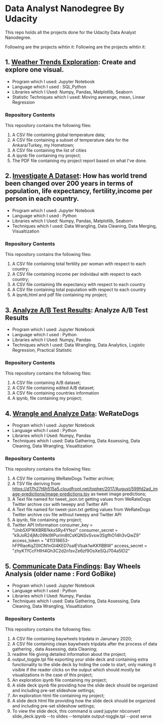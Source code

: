 # Data Analyst Nanodegree By Udacity
This repo holds all the projects done for the Udacity Data Analyst Nanodegree.

Following are the projects wihtin it:
Following are the projects wihtin it:
## 1. [Weather Trends Exploration](https://github.com/Rapter1990/Udacity-Data-Analyst-Nanodegree/tree/master/P1_Explore_Weather_Trends): Create and explore one visual.
* Program which I used: Jupyter Notebook
* Language which I used : SQL,Python
* Libraries which I Used: Numpy, Pandas, Matplotlib, Seaborn
* Statistic Techniques which I used: Moving averange, mean, Linear Regression

### Repository Contents
This repository contains the following files:

1. A CSV file containing global temperature data;
2. A CSV file containing a subset of temperature data for the Ankara/Turkey, my Hometown;
3. A CSV file containing the list of cities
4. A ipynb file containing my project;
5. The PDF file containing my project report based on what I've done.

## 2. [Investigate A Dataset](https://github.com/Rapter1990/Udacity-Data-Analyst-Nanodegree/tree/master/P2_Investigate_A_Dataset): How has world trend been changed over 200 years in terms of population, life expectancy, fertility,income per person in each country.
* Program which I used: Jupyter Notebook
* Language which I used : Python
* Libraries which I Used: Numpy, Pandas, Matplotlib, Seaborn
* Techniques which I used: Data Wrangling, Data Cleaning, Data Merging, Visualtization  

### Repository Contents
This repository contains the following files:

1. A CSV file containing total fertility per woman with respect to each country;
2. A CSV file containing income per individaul with respect to each country;
3. A CSV file containing life expectancy with respect to each country
4. A CSV file containing total population with respect to each country
5. A ipynb,html and pdf file containing my project;

## 3. [Analyze A/B Test Results](https://github.com/Rapter1990/Udacity-Data-Analyst-Nanodegree/tree/master/P3_Analyze_AB_Test): Analyze A/B Test Results
* Program which I used: Jupyter Notebook
* Language which I used : Python
* Libraries which I Used: Numpy, Pandas
* Techniques which I used: Data Wrangling, Data Analytics, Logistic Regression, Practical Statistic

### Repository Contents
This repository contains the following files:

1. A CSV file containing A/B dataset;
2. A CSV file containing edited A/B dataset;
3. A CSV file containing countries information
4. A ipynb, file containing my project;


## 4. [Wrangle and Analyze Data](https://github.com/Rapter1990/Udacity-Data-Analyst-Nanodegree/tree/master/P4_Wrangle_And_Analyze_Data): WeRateDogs
* Program which I used: Jupyter Notebook
* Language which I used : Python
* Libraries which I Used: Numpy, Pandas
* Techniques which I used: Data Gathering, Data Assessing, Data Cleaning, Data Wrangling, Visualtization  

### Repository Contents
This repository contains the following files:

1. A CSV file containing WeRateDogs Twitter archive;
2. A TSV file deriving from https://d17h27t6h515a5.cloudfront.net/topher/2017/August/599fd2ad_image-predictions/image-predictions.tsv as tweet image predictions;
3. A Text file named for tweet_json.txt getting values from WeRateDogs Twitter archive csv with tweepy and Twitter API
4. A Text file named for tweet-json.txt getting values from WeRateDogs Twitter archive csv file without tweepy and Twitter API
5. A ipynb, file containing my project;
6. Twitter API Information
    consumer_key = "UnbSXP1KKBRB1kkx5Ry4Yfezi"
    consumer_secret = "k9JoR24jMc09Ikl9IPurim8tCsKQNSvSvsw3SgfhO14h3vQwZ9"
    access_token = "411318653-hFPRaoKqZ0IlCN1nGI4KED7oalEVbak1wKKflBBW"
    access_secret = "zhyKTfCcFHIH4Gh3C2d2n1svZe6zf9OsXeSQJ704a5lD2"
    
    
## 5. [Communicate Data Findings](https://github.com/Rapter1990/Udacity-Data-Analyst-Nanodegree/tree/master/P5_Communicate_Data_Findings): Bay Wheels Analysis (older name : Ford GoBike)
* Program which I used: Jupyter Notebook
* Language which I used : Python
* Libraries which I Used: Numpy, Pandas
* Techniques which I used: Data Gathering, Data Assessing, Data Cleaning, Data Wrangling, Visualtization

### Repository Contents
This repository contains the following files:

1. A CSV file containing baywheels tripdata in Janunary 2020;
2. A CSV file containing clean baywheels tripdata after the process of data gathering , data Assessing, data Cleaning;
3. readme file giving detailed information about the project;
4. output_toggle.tpl file exporting your slide deck and containing extra functionality to the slide deck by hiding the code to start, only making it visible if the reader clicks on the output which should mostly be visualizations in the case of this project;
5. An exploration ipynb file containing my project;
6. A slide deck ipynb file providing how the slide deck should be organized and including pre-set slideshow settings;
7. An exploration html file containing my project;
8. A slide deck html file providing how the slide deck should be organized and including pre-set slideshow settings;
9. To view the slide deck, this command is used
   jupyter nbconvert slide_deck.ipynb --to slides --template output-toggle.tpl
--post serve
